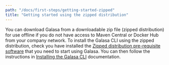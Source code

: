 ```yaml
---
path: "/docs/first-steps/getting-started-zipped"
title: "Getting started using the zipped distribution"
---
```



You can download Galasa from a downloadable zip file (zipped distribution) for use offline if you do not have access to Maven Central or Docker Hub from your company network. To install the Galasa CLI using the zipped distribution, check you have installed the [Zipped distribution pre-requisite software](../first-steps/zipped-prerequisites) that you need to start using Galasa. You can then follow the instructions in [Installing the Galasa CLI](../first-steps/installing-offline) documentation.


